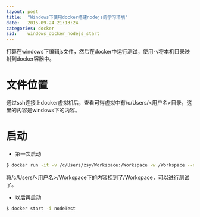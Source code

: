 ```yaml
---
layout: post
title:  "Windows下使用docker搭建nodejs的学习环境"
date:   2015-09-24 21:13:24
categories: docker
sid:    windows_docker_nodejs_start
---
```


打算在windows下编辑js文件，然后在docker中运行测试，使用-v将本机目录映射到docker容器中。

# 文件位置
通过ssh连接上docker虚拟机后，查看可得虚拟中有/c/Users/<用户名>目录，这里的内容是windows下的内容。

# 启动
+ 第一次启动

```sh
$ docker run -it -v /c/Users/zsy/Workspace:/Workspace -w /Workspace --name=nodeTest node bash
```

将/c/Users/<用户名>/Workspace下的内容挂到了/Workspace，可以进行测试了。

+ 以后再启动

```sh
$ docker start -i nodeTest
```
